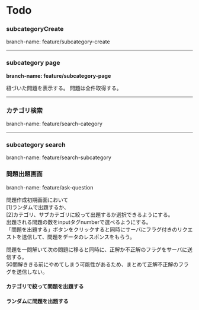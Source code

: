 # Todo
### subcategoryCreate 
branch-name: feature/subcategory-create
<hr/>

### subcategory page
**branch-name: feature/subcategory-page**

紐づいた問題を表示する。
問題は全件取得する。

<hr/>

### カテゴリ検索
branch-name: feature/search-category
<hr/>

### subcategory search
branch-name: feature/search-subcategory

### 問題出題画面
branch-name: feature/ask-question

問題作成初期画面において
<br>
[1]ランダムで出題するか、
<br>
[2]カテゴリ、サブカテゴリに絞って出題するか選択できるようにする。
<br>
出題される問題の数をinputタグnumberで選べるようにする。
<br>
「問題を出題する」ボタンをクリックすると同時にサーバにフラグ付きのリクエストを送信して、問題をデータのレスポンスをもらう。

問題を一問解いて次の問題に移ると同時に、正解か不正解のフラグをサーバに送信する。
<br>
50問解ききる前にやめてしまう可能性があるため、まとめて正解不正解のフラグを送信しない。

#### カテゴリで絞って問題を出題する
#### ランダムに問題を出題する



